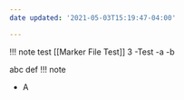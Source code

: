 ```yaml
---
date updated: '2021-05-03T15:19:47-04:00'

---
```


!!! note
	test
	[[Marker File Test]]
	3
	-Test
	-a
	-b

abc
def !!! note

- A